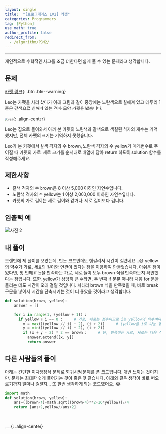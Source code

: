 ```yaml
---
layout: single
title:  "[프로그래머스 LV2] 카펫"
categories: Programmers
tag: [Python]
use_math: true
author_profile: false
redirect_from:
  - /algorithm/PGM2/
---
```

-----
개인적으로 수학적인 사고를 조금 더한다면 쉽게 풀 수 있는 문제라고 생각합니다.

## 문제

[카펫 링크](https://school.programmers.co.kr/learn/courses/30/lessons/42842){: .btn .btn--warning}
<br>

Leo는 카펫을 사러 갔다가 아래 그림과 같이 중앙에는 노란색으로 칠해져 있고 테두리 1줄은 갈색으로 칠해져 있는 격자 모양 카펫을 봤습니다.
<br>
<br>
<img src="https://user-images.githubusercontent.com/37182279/218478941-300bac46-c1b8-470b-bdcf-0a9110025555.PNG" alt="사진 1" style="zoom:50%;" />{: .align-center}

Leo는 집으로 돌아와서 아까 본 카펫의 노란색과 갈색으로 색칠된 격자의 개수는 기억했지만, 전체 카펫의 크기는 기억하지 못했습니다.

Leo가 본 카펫에서 갈색 격자의 수 brown, 노란색 격자의 수 yellow가 매개변수로 주어질 때 카펫의 가로, 세로 크기를 순서대로 배열에 담아 return 하도록 solution 함수를 작성해주세요.

## 제한사항

- 갈색 격자의 수 brown은 8 이상 5,000 이하인 자연수입니다.
- 노란색 격자의 수 yellow는 1 이상 2,000,000 이하인 자연수입니다.
- 카펫의 가로 길이는 세로 길이와 같거나, 세로 길이보다 깁니다.

## 입출력 예

![사진 2](https://user-images.githubusercontent.com/37182279/218480408-0f8f7c77-062b-4a72-b6c5-79e4d55e8b98.PNG)

## 내 풀이

오랜만에 제 풀이를 보았는데, 만든 코드인데도 헷갈려서 시간이 걸렸네요...😅 yellow의 약수가 가로, 세로의 길이와 연관이 있다는 점을 이용하여 만들었습니다. 아쉬운 점이 있다면, 첫 번째 if 문을 만족하는 가로, 세로 들이 모두 brown 식을 만족하는지 확인했다는 점입니다. 또한, yellow가 상당히 큰 수라면, 두 번째 if 문뿐 아니라 처음 for 문을 돌리는 데도 시간이 오래 걸릴 것입니다. 차라리 brown 식을 만족했을 때, 바로 break 구문을 넣어서 시간을 단축시키는 것이 더 좋았을 것이라고 생각합니다.

```python
def solution(brown, yellow):
    answer = []

    for i in range(1, (yellow + 1)) :
      if yellow % i == 0 :     # 가로, 세로는 정수이므로 i는 yellow의 약수여야 한다.
        x = max(((yellow // i) + 2), (i + 2))     # (yellow를 i로 나눈 몫 + 2) 혹은 (i + 2)가 가로와 세로이다.
        y = min(((yellow // i) + 2), (i + 2))
        if (x + y - 2) * 2 == brown :     # 단, 만족하는 가로, 세로는 다음 식을 만족해야 한다.
          answer.extend([x, y])
          return answer
```

## 다른 사람들의 풀이

아래는 간단한 이차방정식 문제로 회귀시켜 문제를 푼 코드입니다. 매번 느끼는 것이지만, 문제는 최대한 쉽게 풀어가는 것이 좋은 것 같습니다. 아래와 같은 생각이 바로 떠오르기까지 얼마나 걸릴지... 또 한번 생각하게 되는 코드였어요. 😂

```python
import math
def solution(brown, yellow):
    ans=((brown-4)+math.sqrt((brown-4)**2-16*yellow))//4
    return [ans+2,yellow//ans+2]
```

<br>

<img src="https://user-images.githubusercontent.com/37182279/216820587-4617a62e-0565-47f1-9ead-f4cd367572a1.png" alt="DATA_100%_LOGO_LIGHT" style="zoom:10%">{: .align-center}

<br>

<br>



